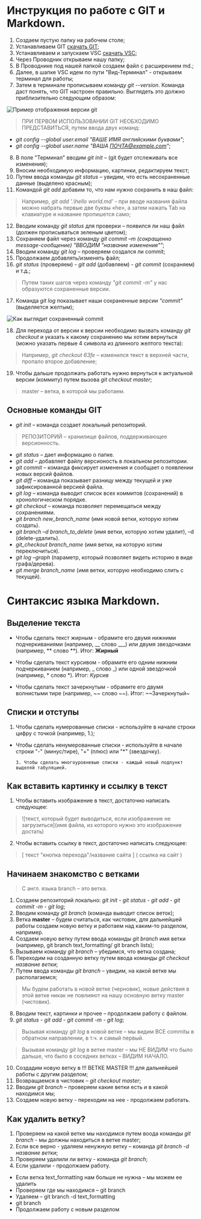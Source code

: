 # Инструкция по работе с GIT и Markdown.

1. Создаем пустую папку на рабочем столе;
2. Устанавливаем GIT [скачать GIT](https://git-scm.com/book/en/v2/Getting-Started-Installing-Git);
3. Устанавливаем и запускаем VSC [скачать VSC](https://code.visualstudio.com); 
4. Через Проводник открываем нашу папку;
5. В Проводнике под нашей папкой создаем файл с раcширением md.;
6. Далее, в шапке VSC идем по пути "Вид-Терминал" - открываем терминал для работы;
7. Затем в терминале прописываем команду *git --version*. Команда даст понять, что GIT настроен правильно. Выглядеть это должно приблизительно следующим образом:

![Пример отображения версии git](/%D0%B2%D0%B5%D1%80%D1%81%D0%B8%D1%8F%20git.jpg)

> ПРИ ПЕРВОМ ИСПОЛЬЗОВАНИИ GIT НЕОБХОДИМО ПРЕДСТАВИТЬСЯ, путем ввода двух команд:
* *git config --global user.email "ВАШЕ ИМЯ английскими буквами"*;
* *git config --global user.name "ВАША ПОЧТА@example.com"*;
8. В поле "Терминал" вводим *git init* – (git будет отслеживать все изменения);
9. Вносим необходимую информацию, картинки, редактируем текст;
10. Путем ввода команды *git status* – увидим, что есть несохраненные данные (выделено красным);
11. Командой *git add* добавим то, что нам нужно сохранить в наш файл:

> Например, *git add '.\hello world.md'* - при вводе названия файла можно набрать первые две буквы «he», а затем нажать Tab на клавиатуре и название пропишется само;

12. Вводим команду *git status* для проверки – появился ли наш файл (должен прописываться зеленым цветом);
13. Сохраняем файл через команду *git commit –m (сокращенно message-сообщение) "ВВОДИМ "название изменения""*;
14. Вводим команду *git log* – проверяем создался ли commit;
15. Продолжаем добавлять/изменять файл;
16. *git status* (проверяем) - *git add* (добавляем) - *git commit* (сохраняем) и т.д.;

> Путем таких шагов через команду *"git commit -m"* у нас образуются сохраненные версии.

17. Команда *git log* показывает наши сохраненные версии *"commit"* (выделяется желтым);

![Как выглядит сохраненный commit](/%D1%81%D0%BE%D1%85%D1%80%D0%B0%D0%BD%D0%B5%D0%BD%D0%BD%D1%8B%D0%B5%20%D0%BA%D0%BE%D0%BC%D0%BC%D0%B8%D1%82%D1%8B.jpg)

18. Для перехода от версии к версии необходимо вызвать команду *git checkout* и указать к какому сохранению мы хотим вернуться (можно указать первые 4 символа из длинного желтого текста):

> Например, *git checkout 63fe* – изменился текст в верхней части, пропало второе добавление;

19. Чтобы дальше продолжать работать нужно вернуться к актуальной версии (коммиту) путем вызова *git checkout master*;
>master – ветка, в которой мы работаем.


## Основные команды GIT ##

* *git init* – команда создает локальный репозиторий. 
>РЕПОЗИТОРИЙ – хранилище файлов, поддерживающее версионность.

* *git status* – дает информацию о папке.
* *git add* – добавляет файлу версионость в локальном репозитории.
* *git commit* – команда фиксирует изменения и сообщает о появлении новых версий файлов.
* *git diff* – команда показывает разницу между текущей и уже зафиксированной версией файла.
* *git log* – команда выводит список всех коммитов (сохранений) в хронологическом порядке.
* *git checkout* – команда позволяет перемещаться между сохранениями.
* *git branch new_branch_name* (имя новой ветки, которую хотим создать).
* *git branch –d branch_to_delete* (имя ветки, которую хотим удалит), –d (delete-удалить).
* *git_checkout branch_name* (имя ветки, на которую хотим переключиться).
* *git log –graph* (параметр, который позволяет видеть историю в виде графа/дерева).
* *git merge branch_name* (имя ветки, которую необходимо слить с текущей).


# Синтаксис языка Markdown.

## Выделение текста ##

* Чтобы сделать текст жирным - обрамите его двумя нижними подчеркиваниями (например, __ слово ___) или двумя звездочками (например, ** слово **). Итог: __Жирный__

* Чтобы сделать текст курсивом - обрамите его одним нижним подчеркиванием (например, _ слово _) или одной звездочкой (например, * слово *). Итог: *Курсив*

* Чтобы сделать текст зачеркнутым - обрамите его двумя волнистыми тире (например, ~~ слово ~~). Итог: ~~Зачеркнутый~


## Списки и отступы ##

1. Чтобы сделать нумерованные списки - используйте в начале строки цифру с точкой (например, 1.);

* Чтобы сделать ненумерованные списки - используйте в начале строки "-" (минус/тире), "+" (плюс) или "*" (звездочку).

      3. Чтобы сделать многоуровневые списки - каждый новый подпункт выделяй табуляцией.

## Как вставить картинку и ссылку в текст ##

1. Чтобы вставить изображение в текст, достаточно написать следующее:

>![текст, который будет выводиться, если изображение не загрузиться](имя файла, из которого нужно это изображение достать)

2. Чтобы вставить ссылку в текст, достаточно написать следующее:

> [ текст "кнопка перехода"/название сайта ] ( ссылка на сайт )

## Начинаем знакомство с ветками ##

>С англ. языка branch – это ветка.

1. Создаем репозиторий локально: *git init* - *git status* - *git add* - *git commit -m* - *git log*;
2. Вводим команду *git branch* (команда выводит список веток);
3. Ветка **master** – будем считаться, как чистовик, для дальнейшей работы создаем новую ветку и работаем над каким-то разделом, например.
4. Создаем новую ветку путем ввода команды *git branch* имя ветки (например, git branch text_formatting/ git branch lists);
5. Вызываем команду *git branch* – убедимся, что ветка создана;
6. Переходим на созданную ветку путем ввода команды *git checkout название ветки*;
7. Путем ввода команды *git branch* – увидим, на какой ветке мы располагаемся;

>Мы будем работать в новой ветке (черновик), новые действия в этой ветке никак не повлияют на нашу основную ветку master (чистовик).

8. Вводим текст, картинки и прочее – продолжаем работу с файлом.
9. *git status* - *git add* - *git commit -m* - *git log*;

> Вызывая команду *git log* в новой ветке – мы видим ВСЕ commitы в обратном направлении, в т.ч. и самый первый.

>Вызывая команду *git log* в ветке master – мы НЕ ВИДИМ что было дальше, что было в соседних ветках – ВИДИМ НАЧАЛО.

10. Создадим новую ветку в !!! ВЕТКЕ MASTER !!! для дальнейшей работы с другим разделом;
11. Возвращаемся в чистовик – *git checkout master*;
12. Вводим *git branch* – проверяем какие ветки есть и в какой находимся мы;
13. Создаем новую ветку - переходим на нее - продолжаем работать.


## Как удалить ветку? ##

1. Проверяем на какой ветке мы находимся путем воода команды *git branch* - мы должны находиться в ветке master;
2. Если все верно - удаляем ненужную ветку – команда *git branch -d название ветки*;
3. Проверяем удалили ли ветку - команда *git branch*;
4. Если удалили - продолжаем работу.

+ Если ветка text_formatting нам больше не нужна – мы можем ее удалить
+ Проверяем где мы находимся – git branch
+ Удаляем – git branch -d text_formatting
+ git branch 
+ Продолжаем работу с новым разделом 